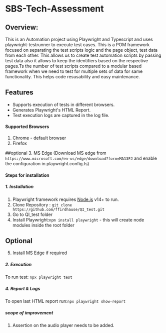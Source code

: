 # SBS-Tech-Assessment

## **Overview:**

This is an Automation project using Playwright and Typescript and uses playwright-testrunner to execute test cases. This is a POM framework focused on separating the test scripts logic and the page object, test data from each other. This allows us to create test automation scripts by passing test data also it allows to keep the identifiers based on the respective pages.Ts the number of test scripts compared to a modular based framework when we need to test for multiple sets of data for same functionality. This helps code resusability and easy maintenance.


## Features

- Supports execution of tests in different browsers.
- Generates Playwright's HTML Report.
- Test execution logs are captured in the log file.

#### Supported Browsers
1. Chrome - default browser
2. Firefox

##optional
3. MS Edge (Download MS edge from `https://www.microsoft.com/en-us/edge/download?form=MA13FJ` and enable the configuration in playwright.config.ts)



#### Steps for installation
##### 1. Installation

1. Playwright framework requires [Node.js](https://nodejs.org/) v14+ to run.
2. Clone Repository : `git clone https://github.com/ffirdhause/QI_test.git`
3. Go to QI_test folder
4. Install Playwright:`npm install playwright` - this will create node modules inside the root folder
## Optional
5. Install MS Edge if required

##### 2. Execution
To run test: `npx playwright test`

##### 4. Report & Logs
To open last HTML report run:`npx playwright show-report`

##### scope of improvement
1. Assertion on the audio player needs to be added. 
